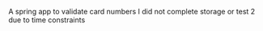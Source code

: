 A spring app to validate card numbers
I did not complete storage or test 2 due to time constraints

